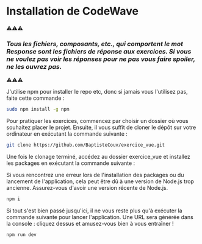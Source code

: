 # Installation de CodeWave

⚠️⚠️⚠️
### ***Tous les fichiers, composants, etc., qui comportent le mot Response sont les fichiers de réponse aux exercices. Si vous ne voulez pas voir les réponses pour ne pas vous faire spoiler, ne les ouvrez pas.***
⚠️⚠️⚠️

J'utilise npm pour installer le repo etc, donc si jamais vous l'utilisez pas, faite cette commande :
```bash
sudo npm install -g npm
```


Pour pratiquer les exercices, commencez par choisir un dossier où vous souhaitez placer le projet. Ensuite, il vous suffit de cloner le dépôt sur votre ordinateur en exécutant la commande suivante :
```bash
git clone https://github.com/BaptisteCouv/exercice_vue.git
```


Une fois le clonage terminé, accédez au dossier exercice_vue et installez les packages en exécutant la commande suivante :

Si vous rencontrez une erreur lors de l'installation des packages ou du lancement de l'application, cela peut être dû à une version de Node.js trop ancienne. Assurez-vous d'avoir une version récente de Node.js.
```bash
npm i
```


Si tout s'est bien passé jusqu'ici, il ne vous reste plus qu'à exécuter la commande suivante pour lancer l'application. Une URL sera générée dans la console : cliquez dessus et amusez-vous bien à vous entraîner !
```bash
npm run dev
```
